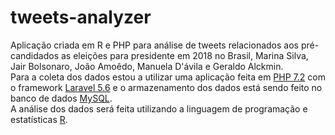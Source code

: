 # tweets-analyzer

Aplicação criada em R e PHP para análise de tweets relacionados aos pré-candidados as eleições para presidente em 2018 no Brasil, Marina Silva, Jair Bolsonaro, João Amoêdo, Manuela D'ávila e Geraldo Alckmin. <br />
Para a coleta dos dados estou a utilizar uma aplicação feita em [PHP 7.2](https://secure.php.net/manual/pt_BR/intro-whatis.php) com o framework [Laravel 5.6](https://laravel.com/docs/5.6) e o armazenamento dos dados está sendo feito no banco de dados [MySQL](https://www.mysql.com/). <br />
A análise dos dados será feita utilizando a linguagem de programação e estatísticas [R](https://www.r-project.org/).

